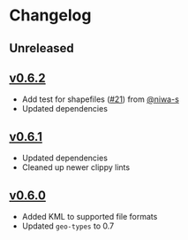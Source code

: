 # Changelog

## Unreleased

## [v0.6.2](https://github.com/pjsier/echomap/releases/tag/v0.6.2)

- Add test for shapefiles ([#21](https://github.com/pjsier/echomap/pull/21)) from [@niwa-s](https://github.com/niwa-s)
- Updated dependencies

## [v0.6.1](https://github.com/pjsier/echomap/releases/tag/v0.6.1)

- Updated dependencies
- Cleaned up newer clippy lints

## [v0.6.0](https://github.com/pjsier/echomap/releases/tag/v0.6.0)

- Added KML to supported file formats
- Updated `geo-types` to 0.7
